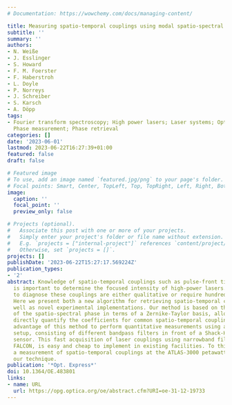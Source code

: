 ```yaml
---
# Documentation: https://wowchemy.com/docs/managing-content/

title: Measuring spatio-temporal couplings using modal spatio-spectral wavefront retrieval
subtitle: ''
summary: ''
authors:
- N. Weiße
- J. Esslinger
- S. Howard
- F. M. Foerster
- F. Haberstroh
- L. Doyle
- P. Norreys
- J. Schreiber
- S. Karsch
- A. Döpp
tags:
- Fourier transform spectroscopy; High power lasers; Laser systems; Optical components;
  Phase measurement; Phase retrieval
categories: []
date: '2023-06-01'
lastmod: 2023-06-22T16:27:39+01:00
featured: false
draft: false

# Featured image
# To use, add an image named `featured.jpg/png` to your page's folder.
# Focal points: Smart, Center, TopLeft, Top, TopRight, Left, Right, BottomLeft, Bottom, BottomRight.
image:
  caption: ''
  focal_point: ''
  preview_only: false

# Projects (optional).
#   Associate this post with one or more of your projects.
#   Simply enter your project's folder or file name without extension.
#   E.g. `projects = ["internal-project"]` references `content/project/deep-learning/index.md`.
#   Otherwise, set `projects = []`.
projects: []
publishDate: '2023-06-22T15:27:17.569224Z'
publication_types:
- '2'
abstract: Knowledge of spatio-temporal couplings such as pulse-front tilt or curvature
  is important to determine the focused intensity of high-power lasers. Common techniques
  to diagnose these couplings are either qualitative or require hundreds of measurements.
  Here we present both a new algorithm for retrieving spatio-temporal couplings, as
  well as novel experimental implementations. Our method is based on the expression
  of the spatio-spectral phase in terms of a Zernike-Taylor basis, allowing us to
  directly quantify the coefficients for common spatio-temporal couplings. We take
  advantage of this method to perform quantitative measurements using a simple experimental
  setup, consisting of different bandpass filters in front of a Shack-Hartmann wavefront
  sensor. This fast acquisition of laser couplings using narrowband filters, abbreviated
  FALCON, is easy and cheap to implement in existing facilities. To this end, we present
  a measurement of spatio-temporal couplings at the ATLAS-3000 petawatt laser using
  our technique.
publication: '*Opt. Express*'
doi: 10.1364/OE.483801
links:
- name: URL
  url: https://opg.optica.org/oe/abstract.cfm?URI=oe-31-12-19733
---
```

